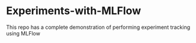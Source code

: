 # Experiments-with-MLFlow
This repo has a complete demonstration of performing experiment tracking using MLFlow
